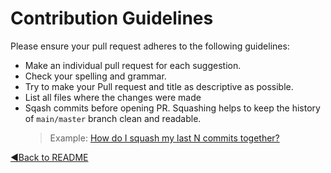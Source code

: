 # Contribution Guidelines

Please ensure your pull request adheres to the following guidelines:

- Make an individual pull request for each suggestion.
- Check your spelling and grammar.
- Try to make your Pull request and title as descriptive as possible.
- List all files where the changes were made
- Sqash commits before opening PR. Squashing helps to keep the history of `main/master` branch clean and readable.
    > Example: [How do I squash my last N commits together?](https://stackoverflow.com/questions/5189560/how-do-i-squash-my-last-n-commits-together)

[◀Back to README](./README.md)